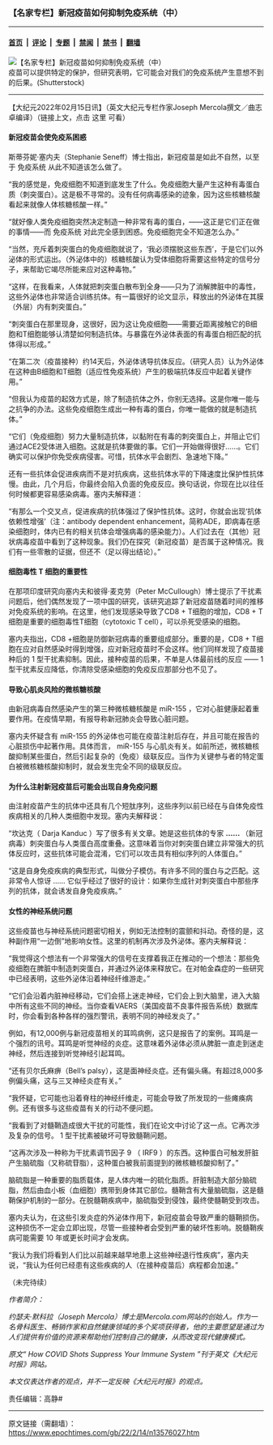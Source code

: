 ### 【名家专栏】新冠疫苗如何抑制免疫系统（中）

---

#### [首页](../../../..?n13576027) &nbsp;|&nbsp; [评论](../../../../../epoch-comment?n13576027) &nbsp;|&nbsp; [专题](../../../../../epoch-special?n13576027) &nbsp;|&nbsp; [禁闻](../../../../../epoch-news?n13576027) &nbsp;|&nbsp; [禁书](../../../../../books?n13576027) &nbsp;|&nbsp; [翻墙](https://github.com/gfw-breaker/nogfw/blob/master/README.md?n13576027)


<div><img alt="【名家专栏】新冠疫苗如何抑制免疫系统（中）" class="attachment-djy_600_400 size-djy_600_400 wp-post-image" src="https://i.epochtimes.com/assets/uploads/2022/02/id13576033-Y-shaped-protein-produced-mainly-by-plasma-cells-3d-rendering-1200x857-600x400.jpg"/>
<div class="caption">
 疫苗可以提供特定的保护，但研究表明，它可能会对我们的免疫系统产生意想不到的后果。(Shutterstock)
</div></div><hr/><div class="post_content" id="artbody" itemprop="articleBody">
 <!-- article content begin -->
 <p>
  【大纪元2022年02月15日讯】（英文大纪元专栏作家Joseph Mercola撰文／曲志卓编译）（链接上文，点击
  <ok href="https://www.epochtimes.com/gb/22/2/15/n13578785.htm">
   这里
  </ok>
  可看）
 </p>
 <h4>
  <strong>
   新冠疫苗会使免疫系困惑
  </strong>
 </h4>
 <p>
  斯蒂芬妮·塞内夫（Stephanie Seneff）博士指出，新冠疫苗是如此不自然，以至于
  <ok href="https://www.epochtimes.com/gb/tag/%E5%85%8D%E7%96%AB%E7%B3%BB%E7%BB%9F.html">
   免疫系统
  </ok>
  从此不知道该怎么做了。
 </p>
 <p>
  “我的感觉是，免疫细胞不知道到底发生了什么。免疫细胞大量产生这种有毒蛋白质（刺突蛋白）。这是极不寻常的。没有任何病毒感染的迹象，因为这些核糖核酸看起来就像人体核糖核酸一样。”
 </p>
 <p>
  “就好像人类免疫细胞突然决定制造一种非常有毒的蛋白，——这正是它们正在做的事情——而
  <ok href="https://www.epochtimes.com/gb/tag/%E5%85%8D%E7%96%AB%E7%B3%BB%E7%BB%9F.html">
   免疫系统
  </ok>
  对此完全感到困惑。免疫细胞完全不知道怎么办。”
 </p>
 <p>
  “当然，充斥着刺突蛋白的免疫细胞就说了，‘我必须摆脱这些东西’，于是它们以外泌体的形式运出。（外泌体中的）核糖核酸认为受体细胞将需要这些特定的信号分子，来帮助它竭尽所能来应对这种毒物。”
 </p>
 <p>
  “这样，在我看来，人体就把刺突蛋白散布到全身——只为了消解脾脏中的毒性，这些外泌体也非常适合训练抗体。有一篇很好的论文显示，释放出的外泌体在其膜（外层）内有刺突蛋白。”
 </p>
 <p>
  “刺突蛋白在那里现身，这很好，因为这让免疫细胞——需要近距离接触它的B细胞和T细胞能够认清楚如何制造抗体。与暴露在外泌体表面的有毒蛋白相匹配的抗体得以形成。”
 </p>
 <p>
  “在第二次（疫苗接种）约14天后，外泌体诱导抗体反应。（研究人员）认为外泌体在这种由B细胞和T细胞（适应性免疫系统）产生的极端抗体反应中起着关键作用。”
 </p>
 <p>
  “但我认为疫苗的起效方式是，除了制造抗体之外，你别无选择。这是你唯一能与之抗争的办法。这些免疫细胞生成出一种有毒的蛋白，你唯一能做的就是制造抗体。”
 </p>
 <p>
  “它们（免疫细胞）努力大量制造抗体，以黏附在有毒的刺突蛋白上，并阻止它们通过ACE2受体进入细胞。这就是抗体要做的事。它们一开始做得很好……。它们确实可以保护你免受疾病侵害。可惜，抗体水平会剧烈、急速地下降。”
 </p>
 <p>
  还有一些抗体会促进疾病而不是对抗疾病，这些抗体水平的下降速度比保护性抗体慢。由此，几个月后，你最终会陷入负面的免疫反应。换句话说，你现在比以往任何时候都更容易感染病毒。塞内夫解释道：
 </p>
 <p>
  “有那么一个交叉点，促进疾病的抗体强过了保护性抗体。这时，你就会出现‘抗体依赖性增强’（注：antibody dependent enhancement，简称ADE，即病毒在感染细胞时，体内已有的相关抗体会增强病毒的感染能力）。人们过去在（其他）冠状病毒疫苗中看到了这种现象。我们仍在探究（新冠疫苗）是否属于这种情况。我们有一些零散的证据，但还不（足以得出结论）。”
 </p>
 <h4>
  <strong>
   细胞毒性
  </strong>
  <strong>
   T
  </strong>
  <strong>
   细胞的重要性
  </strong>
 </h4>
 <p>
  在那项印度研究向塞内夫和彼得·麦克劳（Peter McCullough）博士提示了干扰素问题后，他们偶然发现了一项中国的研究，该研究追踪了新冠疫苗随着时间的推移对免疫系统的影响。在这里，他们发现感染导致了CD8 + T细胞的增加，CD8 + T细胞是重要的细胞毒性T细胞（cytotoxic T cell），可以杀死受感染的细胞。
 </p>
 <p>
  塞内夫指出，CD8 +细胞是防御新冠病毒的重要组成部分。重要的是，CD8 + T细胞在应对自然感染时得到增强，应对新冠疫苗时不会这样。他们同样发现了疫苗接种后的
  <span class="s1">
   1
  </span>
  型干扰素抑制。因此，接种疫苗的后果，不单是人体最前线的反应
  <span class="s2">
   ——
  </span>
  <span class="s1">
   1
  </span>
  型干扰素反应降低，你清除受感染细胞的免疫反应那部分也不见了。
 </p>
 <h4 class="p1">
  导致心肌炎风险的微核糖核酸
 </h4>
 <p class="p2">
  由新冠病毒自然感染产生的第三种微核糖核酸是
  <span class="s1">
   miR-155
  </span>
  ，它对心脏健康起着重要作用。在疫情早期，有报导称新冠肺炎会导致心脏问题。
 </p>
 <p class="p2">
  塞内夫怀疑含有
  <span class="s1">
   miR-155
  </span>
  的外泌体也可能在疫苗注射后存在，并且可能在报告的心脏损伤中起著作用。具体而言，
  <span class="s1">
   miR-155
  </span>
  与心肌炎有关。如前所述，微核糖核酸抑制某些蛋白，然后引起复杂的（免疫）级联反应。当作为关键参与者的特定蛋白被微核糖核酸抑制时，就会发生完全不同的级联反应。
 </p>
 <h4>
  <strong>
   为什么注射新冠疫苗后可能会出现自身免疫问题
  </strong>
 </h4>
 <p>
  由注射疫苗产生的抗体中还具有几个短肽序列，这些序列以前已经在与自体免疫性疾病相关的几种人类细胞中发现。塞内夫解释说：
 </p>
 <p class="p1">
  “坎达克（
  <span class="s1">
   Darja
  </span>
  <span class="s2">
   Kanduc
  </span>
  ）写了很多有关文章。她是这些抗体的专家
  <span class="s2">
   <b>
    ……
   </b>
  </span>
  （新冠病毒）刺突蛋白与人类蛋白高度重叠。这意味着当你对刺突蛋白建立非常强大的抗体反应时，这些抗体可能会混淆，它们可以攻击具有相似序列的人体蛋白。”
 </p>
 <p class="p2">
  “这是自身免疫疾病的典型形式，叫做分子模仿。有许多不同的蛋白与之匹配。这非常令人惊讶
  <span class="s1">
   ……
  </span>
  它似乎经过了很好的设计：如果你生成针对刺突蛋白中那些序列的抗体，就会诱发自身免疫疾病。”
 </p>
 <h4>
  <strong>
   女性的神经系统问题
  </strong>
 </h4>
 <p>
  这些疫苗也与神经系统问题密切相关，例如无法控制的震颤和抖动。奇怪的是，这种副作用“一边倒”地影响女性。这里的机制再次涉及外泌体。塞内夫解释说：
 </p>
 <p>
  “我觉得这个想法有一个非常强大的信号在支撑着我正在推动的一个想法：那些免疫细胞在脾脏中制造刺突蛋白，并通过外泌体来释放它。在对帕金森症的一些研究中已经表明，这些外泌体沿着神经纤维游走。”
 </p>
 <p>
  “它们会沿着内脏神经移动，它们会搭上迷走神经，它们会上到大脑里，进入大脑中所有这些不同的神经。当你查看VAERS（美国疫苗不良事件报告系统）数据库时，你会看到各种各样的强烈警讯，表明不同的神经发炎了。”
 </p>
 <p>
  例如，有12,000例与新冠疫苗相关的耳鸣病例，这只是报告了的案例。耳鸣是一个强烈的讯号。耳鸣是听觉神经的炎症。这意味着外泌体必须从脾脏一直走到迷走神经，然后连接到听觉神经引起耳鸣。
 </p>
 <p>
  “还有贝尔氏麻痹（Bell’s palsy），这是面神经炎症。还有偏头痛。有超过8,000多例偏头痛，这与三叉神经炎症有关。”
 </p>
 <p>
  “我怀疑，它可能也沿着脊柱的神经纤维走，可能会导致了所发现的一些瘫痪病例。还有很多与这些疫苗有关的行动不便问题。
 </p>
 <p class="p1">
  “我看到了对髓鞘造成很大干扰的可能性，我们在论文中讨论了这一点。它再次涉及复杂的信号。
  <span class="s1">
   1
  </span>
  型干扰素被破坏可导致髓鞘问题。
 </p>
 <p class="p1">
  “这再次涉及一种称为干扰素调节因子
  <span class="s1">
   9
  </span>
  （
  <span class="s1">
   IRF9
  </span>
  ）的东西。这种蛋白可触发肝脏产生脑硫脂（又称硫苷脂），这种蛋白被我前面提到的微核糖核酸抑制了。”
 </p>
 <p class="p1">
  脑硫脂是一种重要的脂质载体，是人体内唯一的硫化脂质。肝脏制造大部分脑硫脂，然后由血小板（血细胞）携带到身体其它部位。髓鞘含有大量脑硫脂，这是髓鞘保护机制的一部分。在脱髓鞘疾病中，脑硫脂受到侵蚀，最终使髓鞘受到攻击。
 </p>
 <p class="p1">
  塞内夫认为，在这些引发炎症的外泌体作用下，新冠疫苗会导致严重的髓鞘损伤。这种损伤不一定会立即出现，尽管一些接种者会受到严重的破坏性影响。脱髓鞘疾病可能需要
  <span class="s1">
   10
  </span>
  年或更长时间才会发病。
 </p>
 <p class="p1">
  “我认为我们将看到人们比以前越来越早地患上这些神经退行性疾病”，塞内夫说，“我认为任何已经患有这些疾病的人（在接种疫苗后）病程都会加速。”
 </p>
 <p>
  （未完待续）
 </p>
 <p>
  <em>
   作者简介：
  </em>
 </p>
 <p>
  <em>
   约瑟夫·默科拉（Joseph Mercola）博士是Mercola.com网站的创始人。作为一名骨科医生、畅销作家和自然健康领域的多个奖项获得者，他的主要愿望是通过为人们提供有价值的资源来帮助他们控制自己的健康，从而改变现代健康模式。
  </em>
 </p>
 <p>
  <em>
   原文“
   <ok href="https://www.theepochtimes.com/how-covid-shots-suppress-your-immune-system_4261662.html">
    How COVID Shots Suppress Your Immune System
   </ok>
   ”刊于英文《大纪元时报》网站。
  </em>
 </p>
 <p>
  <em>
   本文仅表达作者的观点，并不一定反映《大纪元时报》的观点。
  </em>
 </p>
 <p>
  责任编辑：高静#
 </p>
 <!-- article content end -->
 <div id="below_article_ad">
 </div>
</div>


---

原文链接（需翻墙）：https://www.epochtimes.com/gb/22/2/14/n13576027.htm